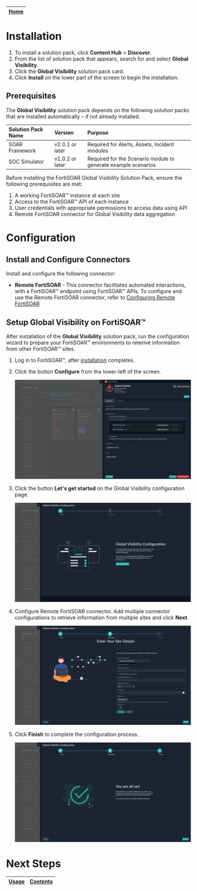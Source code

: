 [Home](../README.md) |
|--------------------------------------------|

# Installation

1. To install a solution pack, click **Content Hub** > **Discover**.
2. From the list of solution pack that appears, search for and select **Global Visibility**.
3. Click the **Global Visibility** solution pack card.
4. Click **Install** on the lower part of the screen to begin the installation.

## Prerequisites
The **Global Visibility** solution pack depends on the following solution packs that are installed automatically &ndash; if not already installed.

| Solution Pack Name | Version         | Purpose                                       |
|:-------------------|:----------------|:----------------------------------------------|
| SOAR Framework     | v2.0.1 or later | Required for Alerts, Assets, Incident modules |
| SOC Simulator      | v1.0.2 or later | Required for the Scenario module to generate example scenarios |

Before installing the FortiSOAR Global Visibility Solution Pack, ensure the following prerequisites are met:

1. A working FortiSOAR™ instance at each site
2. Access to the FortiSOAR™ API of each instance
3. User credentials with appropriate permissions to access data using API
4. Remote FortiSOAR connector for Global Visibility data aggregation

# Configuration

## Install and Configure Connectors
Install and configure the following connector:

- **Remote FortiSOAR** - This connector facilitates automated interactions, with a FortiSOAR™ endpoint using FortiSOAR™ APIs. To configure and use the Remote FortiSOAR connector, refer to [Configuring Remote FortiSOAR](https://docs.fortinet.com/fortisoar/connectors/remotefsr)

## Setup Global Visibility on FortiSOAR™
After installation of the **Global Visibility** solution pack, run the configuration wizard to prepare your FortiSOAR™ environments to reterive information from other FortiSOAR™ sites.
1. Log in to FortiSOAR™, after [installation](#installation) completes.

2. Click the button **Configure** from the lower-left of the screen.

    ![Global Visibility start configuration](./res/config-wizard-00.png)

3. Click the button **Let's get started** on the Global Visibility configuration page.

    ![Global Visibility get started](./res/config-wizard-01.png)

4. Configure Remote FortiSOAR connector. Add multiple connector configurations to retrieve information from multiple sites and click **Next**.

    ![Global Visibility add connector config](./res/config-wizard-02.png)

6. Click **Finish** to complete the configuration process.
   
    ![All set](./res/config-wizard-03.png)


# Next Steps
| [Usage](./usage.md) | [Contents](./contents.md) |
|---------------------|---------------------------|
